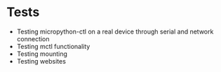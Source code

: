 # Tests

* Testing micropython-ctl on a real device through serial and network connection
* Testing mctl functionality
* Testing mounting
* Testing websites
